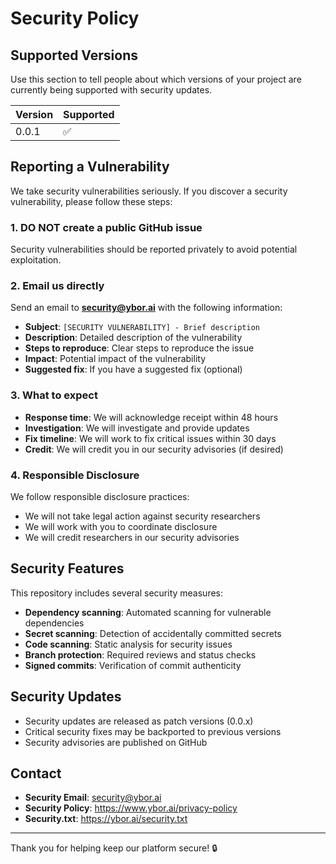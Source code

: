# Security Policy

## Supported Versions

Use this section to tell people about which versions of your project are currently being supported with security updates.

| Version | Supported          |
| ------- | ------------------ |
| 0.0.1   | :white_check_mark: |

## Reporting a Vulnerability

We take security vulnerabilities seriously. If you discover a security vulnerability, please follow these steps:

### 1. **DO NOT** create a public GitHub issue
Security vulnerabilities should be reported privately to avoid potential exploitation.

### 2. Email us directly
Send an email to **security@ybor.ai** with the following information:

- **Subject**: `[SECURITY VULNERABILITY] - Brief description`
- **Description**: Detailed description of the vulnerability
- **Steps to reproduce**: Clear steps to reproduce the issue
- **Impact**: Potential impact of the vulnerability
- **Suggested fix**: If you have a suggested fix (optional)

### 3. What to expect
- **Response time**: We will acknowledge receipt within 48 hours
- **Investigation**: We will investigate and provide updates
- **Fix timeline**: We will work to fix critical issues within 30 days
- **Credit**: We will credit you in our security advisories (if desired)

### 4. Responsible Disclosure
We follow responsible disclosure practices:
- We will not take legal action against security researchers
- We will work with you to coordinate disclosure
- We will credit researchers in our security advisories

## Security Features

This repository includes several security measures:

- **Dependency scanning**: Automated scanning for vulnerable dependencies
- **Secret scanning**: Detection of accidentally committed secrets
- **Code scanning**: Static analysis for security issues
- **Branch protection**: Required reviews and status checks
- **Signed commits**: Verification of commit authenticity

## Security Updates

- Security updates are released as patch versions (0.0.x)
- Critical security fixes may be backported to previous versions
- Security advisories are published on GitHub

## Contact

- **Security Email**: security@ybor.ai
- **Security Policy**: https://www.ybor.ai/privacy-policy
- **Security.txt**: https://ybor.ai/security.txt

---

Thank you for helping keep our platform secure! 🔒 